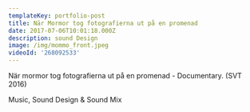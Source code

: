 ```yaml
---
templateKey: portfolio-post
title: När Mormor tog fotografierna ut på en promenad
date: 2017-07-06T10:01:18.000Z
description: sound Design
image: /img/mommo_front.jpeg
videoId: '268092533'
---
```

När mormor tog fotografierna ut på en promenad - Documentary. (SVT 2016)

Music, Sound Design & Sound Mix
